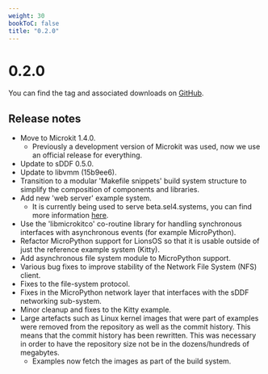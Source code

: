 ```yaml
---
weight: 30
bookToC: false
title: "0.2.0"
---
```


# 0.2.0

You can find the tag and associated downloads on [GitHub](https://github.com/au-ts/lionsos/releases/tag/0.2.0).

## Release notes

* Move to Microkit 1.4.0.
    * Previously a development version of Microkit was used, now we use
      an official release for everything.
* Update to sDDF 0.5.0.
* Update to libvmm (15b9ee6).
* Transition to a modular 'Makefile snippets' build system structure to
  simplify the composition of components and libraries.
* Add new 'web server' example system.
    * It is currently being used to serve beta.sel4.systems, you can find more
      information [here](https://lionsos.org/docs/examples/webserver/).
* Use the 'libmicrokitco' co-routine library for handling synchronous interfaces
  with asynchronous events (for example MicroPython).
* Refactor MicroPython support for LionsOS so that it is usable outside of just
  the reference example system (Kitty).
* Add asynchronous file system module to MicroPython support.
* Various bug fixes to improve stability of the Network File System (NFS) client.
* Fixes to the file-system protocol.
* Fixes in the MicroPython network layer that interfaces with the sDDF networking
  sub-system.
* Minor cleanup and fixes to the Kitty example.
* Large artefacts such as Linux kernel images that were part of examples were removed
  from the repository as well as the commit history. This means that the commit history
  has been rewritten. This was necessary in order to have the repository size not be
  in the dozens/hundreds of megabytes.
    * Examples now fetch the images as part of the build system.
